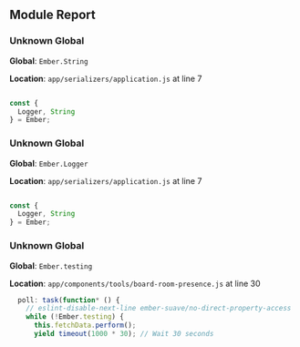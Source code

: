 ## Module Report
### Unknown Global

**Global**: `Ember.String`

**Location**: `app/serializers/application.js` at line 7

```js

const {
  Logger, String
} = Ember;

```

### Unknown Global

**Global**: `Ember.Logger`

**Location**: `app/serializers/application.js` at line 7

```js

const {
  Logger, String
} = Ember;

```

### Unknown Global

**Global**: `Ember.testing`

**Location**: `app/components/tools/board-room-presence.js` at line 30

```js
  poll: task(function* () {
    // eslint-disable-next-line ember-suave/no-direct-property-access
    while (!Ember.testing) {
      this.fetchData.perform();
      yield timeout(1000 * 30); // Wait 30 seconds
```

